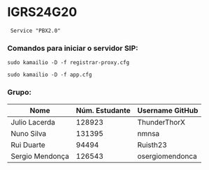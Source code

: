 # IGRS24G20
     Service "PBX2.0"



### Comandos para iniciar o servidor SIP:

    sudo kamailio -D -f registrar-proxy.cfg

    sudo kamailio -D -f app.cfg


### Grupo: 

| Nome            | Núm. Estudante | Username GitHub         |
|----------------|----------------|-------------------------|
| Julio Lacerda   | 128923         | ThunderThorX            |
| Nuno Silva      | 131395         | nmnsa                   |
| Rui Duarte      | 94494          | Ruisth23                |
| Sergio Mendonça | 126543         | osergiomendonca         |